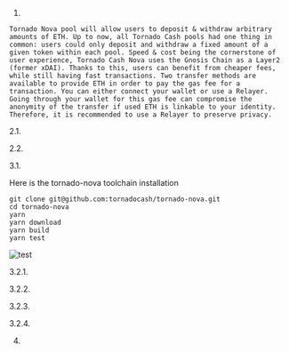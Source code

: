 
1. 
```
Tornado Nova pool will allow users to deposit & withdraw arbitrary amounts of ETH. Up to now, all Tornado Cash pools had one thing in common: users could only deposit and withdraw a fixed amount of a given token within each pool. Speed & cost being the cornerstone of user experience, Tornado Cash Nova uses the Gnosis Chain as a Layer2 (former xDAI). Thanks to this, users can benefit from cheaper fees, while still having fast transactions. Two transfer methods are available to provide ETH in order to pay the gas fee for a transaction. You can either connect your wallet or use a Relayer. Going through your wallet for this gas fee can compromise the anonymity of the transfer if used ETH is linkable to your identity. Therefore, it is recommended to use a Relayer to preserve privacy.
```
2.1.

2.2.

3.1.

Here is the tornado-nova toolchain installation

  ```
  git clone git@github.com:tornadocash/tornado-nova.git
  cd tornado-nova
  yarn
  yarn download
  yarn build
  yarn test
  ```

![test](https://github.com/alienflip/zku/blob/main/week_2/TornadoCash/tornado-terst.png)

3.2.1.

3.2.2.

3.2.3.

3.2.4.

4.

